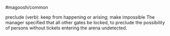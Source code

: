 #magoosh/common

preclude (verb): keep from happening or arising; make impossible 
The manager specified that all other gates be locked, to preclude the possibility of persons without 
tickets entering the arena undetected. 
